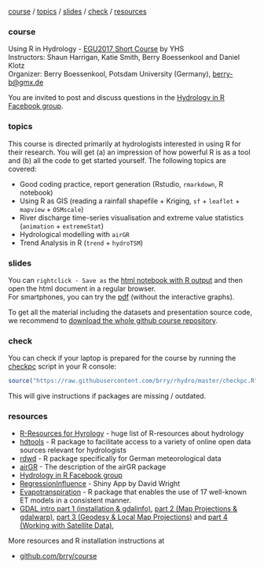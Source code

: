 [course](#course) 
/ [topics](#topics) 
/ [slides](#slides) 
/ [check](#check) 
/ [resources](#resources) 

### course
Using R in Hydrology - [EGU2017 Short Course](http://meetingorganizer.copernicus.org/EGU2017/session/25731) by YHS  
Instructors: Shaun Harrigan, Katie Smith, Berry Boessenkool and Daniel Klotz  
Organizer: Berry Boessenkool, Potsdam University (Germany), <berry-b@gmx.de>

You are invited to post and discuss questions in the 
[Hydrology in R Facebook group](https://www.facebook.com/groups/1130214777123909/).


### topics
This course is directed primarily at hydrologists interested in using R for their research.
You will get (a) an impression of how powerful R is as a tool and (b) all the code to get started yourself.
The following topics are covered:

* Good coding practice, report generation (Rstudio, `rmarkdown`, R notebook)
* Using R as GIS (reading a rainfall shapefile + Kriging, `sf` + `leaflet` + `mapview` + `OSMscale`)
* River discharge time-series visualisation and extreme value statistics (`animation` + `extremeStat`)
* Hydrological modelling with `airGR`
* Trend Analysis in R (`trend` + `hydroTSM`)


### slides
You can `rightclick - Save as` the 
[html notebook with R output](https://github.com/brry/rhydro/raw/master/presentations/rhydro.nb.html)
and then open the html document in a regular browser.  
For smartphones, you can try the [pdf](https://github.com/brry/rhydro/raw/master/presentations/rhydro.pdf)
(without the interactive graphs).

To get all the material including the datasets and presentation source code, we recommend to
[download the whole github course repository](https://github.com/brry/rhydro/archive/master.zip).



### check
You can check if your laptop is prepared for the course by running the
[checkpc](https://github.com/brry/rhydro/blob/master/checkpc.R) script in your R console:
```R
source("https://raw.githubusercontent.com/brry/rhydro/master/checkpc.R")
```
This will give instructions if packages are missing / outdated.


### resources
* [R-Resources for Hyrology](http://abouthydrology.blogspot.co.uk/2012/08/r-resources-for-hydrologists.html) - huge list of R-resources about hydrology
* [hdtools](https://ropensci.github.io/hddtools/) - R package to facilitate access to a variety of online open data sources relevant for hydrologists
* [rdwd](https://github.com/brry/rdwd#rdwd) - R package specifically for German meteorological data
* [airGR](https://cran.r-project.org/web/packages/airGR/vignettes/airGR.html) - The description of the airGR package
* [Hydrology in R Facebook group](https://www.facebook.com/groups/1130214777123909/)
* [RegressionInfluence](https://davidpwright.shinyapps.io/LinearRegressionInfluenceExample/) - Shiny App by  David Wright
* [Evapotranspiration](https://cran.r-project.org/package=Evapotranspiration) -  R package that enables the use of 17 well-known ET models in a consistent manner.
* [GDAL intro part 1 (installation & gdalinfo)](https://medium.com/planet-stories/a-gentle-introduction-to-gdal-part-1-a3253eb96082),
  [part 2 (Map Projections & gdalwarp)](https://medium.com/planet-stories/a-gentle-introduction-to-gdal-part-2-map-projections-gdalwarp-e05173bd710a),
  [part 3 (Geodesy & Local Map Projections)](https://medium.com/@robsimmon/a-gentle-introduction-to-gdal-part-3-geodesy-local-map-projections-794c6ff675ca) and
  [part 4 (Working with Satellite Data)](https://medium.com/@robsimmon/a-gentle-introduction-to-gdal-part-4-working-with-satellite-data-d3835b5e2971),

More resources and R installation instructions at

* [github.com/brry/course](https://github.com/brry/course#install)

